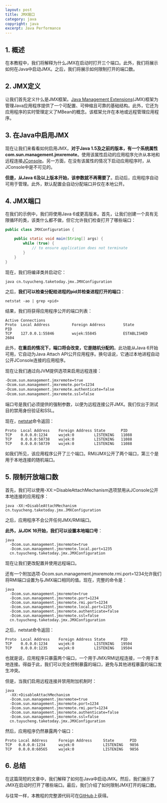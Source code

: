```yaml
---
layout: post
title: JMX端口
category: java
copyright: java
excerpt: Java Performance
---
```


## 1. 概述

在本教程中，我们将解释为什么JMX在启动时打开三个端口。此外，我们将展示如何在Java中启动JMX。之后，我们将展示如何限制打开的端口数。

## 2. JMX定义

让我们首先定义什么是JMX框架。[Java Management Extensions](https://www.baeldung.com/java-management-extensions)(JMX)框架为管理Java应用程序提供了一个可配置、可伸缩且可靠的基础结构。此外，它还为应用程序的实时管理定义了MBean的概念。该框架允许在本地或远程管理应用程序。

## 3. 在Java中启用JMX

现在让我们来看看如何启用JMX，**对于Java 1.5及之前的版本，有一个系统属性com.sun.management.jmxremote**。使用该属性启动的应用程序允许从本地和远程连接[JConsole](https://www.baeldung.com/java-management-extensions#1-connecting-from-the-client-side)。另一方面，在没有该属性的情况下启动应用程序时，从JConsole中是不可见的。

**但是，从Java 6及以上版本开始，该参数就不再需要了**。启动后，应用程序自动可用于管理。此外，默认配置会自动分配端口并仅在本地公开。

## 4. JMX端口

在我们的示例中，我们将使用Java 6或更高版本。首先，让我们创建一个具有无限循环的类，该类什么都不做，但它允许我们检查打开了哪些端口：

```java
public class JMXConfiguration {

    public static void main(String[] args) {
        while (true) {
            // to ensure application does not terminate
        }
    }
}
```

现在，我们将编译类并启动它：

```shell
java cn.tuyucheng.taketoday.jmx.JMXConfiguration
```

之后，**我们可以检查分配给进程的pid并检查进程打开的端口**：

```shell
netstat -ao | grep <pid>
```

结果，我们将获得应用程序公开的端口列表：

```shell
Active Connections
Proto  Local Address          Foreign Address        State           PID
TCP    127.0.0.1:55846        wujek:55845            ESTABLISHED     2604
```

此外，**在重启的情况下，端口将会改变，它是随机分配的**。此功能从Java 6开始可用，它自动为Java Attach API公开应用程序。换句话说，它通过本地进程自动公开JConsole连接的应用程序。

现在让我们通过向JVM提供选项来启用远程连接：

```bash
-Dcom.sun.management.jmxremote=true
-Dcom.sun.management.jmxremote.port=1234
-Dcom.sun.management.jmxremote.authenticate=false
-Dcom.sun.management.jmxremote.ssl=false
```

端口号是我们必须提供的强制参数，以便为远程连接公开JMX。我们仅出于测试目的禁用身份验证和SSL。

现在，[netstat](https://www.baeldung.com/linux/find-process-using-port#netstat)命令返回：

```shell
Proto  Local Address    Foreign Address State       PID
TCP    0.0.0.0:1234     wujek:0         LISTENING   11088
TCP    0.0.0.0:58738    wujek:0         LISTENING   11088
TCP    0.0.0.0:58739    wujek:0         LISTENING   11088
```

如我们所见，该应用程序公开了三个端口。RMI/JMX公开了两个端口，第三个是用于本地连接的随机端口。

## 5. 限制开放端口数

首先，我们可以使用-XX:+DisableAttachMechanism选项禁用从JConsole公开本地连接的应用程序：

```shell
java -XX:+DisableAttachMechanism cn.tuyucheng.taketoday.jmx.JMXConfiguration
```

之后，应用程序不会公开任何JMX/RMI端口。

**此外，从JDK 16开始，我们可以设置本地端口号**：

```shell
java 
  -Dcom.sun.management.jmxremote=true 
  -Dcom.sun.management.jmxremote.local.port=1235 
  cn.tuyucheng.taketoday.jmx.JMXConfiguration
```

现在让我们更改配置并使用远程端口。

还有一个附加选项-Dcom.sun.management.jmxremote.rmi.port=1234允许我们将RMI端口设置为与JMX端口相同的值。现在，完整的命令是：

```shell
java 
  -Dcom.sun.management.jmxremote=true 
  -Dcom.sun.management.jmxremote.port=1234 
  -Dcom.sun.management.jmxremote.rmi.port=1234 
  -Dcom.sun.management.jmxremote.local.port=1235 
  -Dcom.sun.management.jmxremote.authenticate=false 
  -Dcom.sun.management.jmxremote.ssl=false 
  cn.tuyucheng.taketoday.jmx.JMXConfiguration
```

之后，netstat命令返回：

```shell
Proto  Local Address    Foreign Address State       PID
TCP    0.0.0.0:1234     wujek:0         LISTENING   19504
TCP    0.0.0.0:1235     wujek:0         LISTENING   19504
```

也就是说，应用程序只暴露两个端口，一个用于JMX/RMI远程连接，一个用于本地连接。得益于此，我们可以完全控制暴露的端口，避免与其他进程暴露的端口发生冲突。

但是，当我们启用远程连接并禁用附加机制时：

```shell
java 
  -XX:+DisableAttachMechanism 
  -Dcom.sun.management.jmxremote=true 
  -Dcom.sun.management.jmxremote.port=1234 
  -Dcom.sun.management.jmxremote.rmi.port=1234 
  -Dcom.sun.management.jmxremote.authenticate=false 
  -Dcom.sun.management.jmxremote.ssl=false 
  cn.tuyucheng.taketoday.jmx.JMXConfiguration
```

然后，应用程序仍然暴露两个端口：

```shell
Proto Local Address     Foreign Address     State       PID
TCP   0.0.0.0:1234      wujek:0             LISTENING   9856
TCP   0.0.0.0:60565     wujek:0             LISTENING   9856
```

## 6. 总结

在这篇简短的文章中，我们解释了如何在Java中启动JMX。然后，我们展示了JMX在启动时打开了哪些端口。最后，我们介绍了如何限制JMX打开的端口数。

与往常一样，本教程的完整源代码可在[GitHub](https://github.com/tuyucheng7/taketoday-tutorial4j/tree/master/java-core-modules/java-perf-1)上获得。